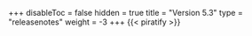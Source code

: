 +++
disableToc = false
hidden = true
title = "Version 5.3"
type = "releasenotes"
weight = -3
+++
{{< piratify >}}
